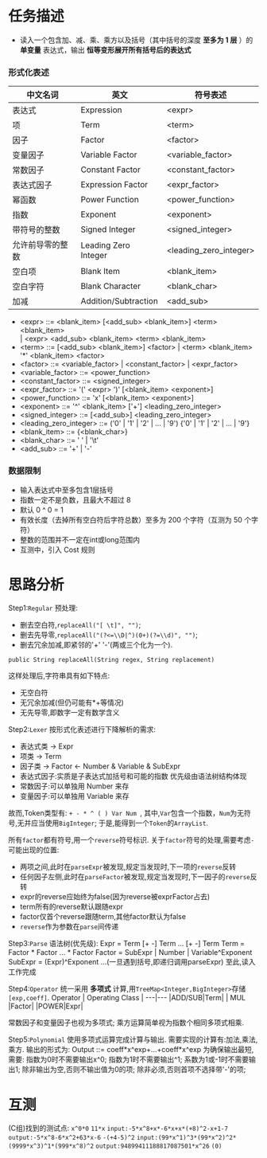 # 任务描述
* 读入一个包含加、减、乘、乘方以及括号（其中括号的深度 __至多为 1 层__ ）的 __单变量__ 表达式，输出 __恒等变形展开所有括号后的表达式__
### 形式化表述
| 中文名词         | 英文                | 符号表述         |
|------------------|--------------------|------------------|
| 表达式           | Expression         | &lt;expr&gt;         |
| 项               | Term               | &lt;term&gt;         |
| 因子             | Factor             | &lt;factor&gt;       |
| 变量因子         | Variable Factor    | &lt;variable_factor&gt; |
| 常数因子         | Constant Factor    | &lt;constant_factor&gt; |
| 表达式因子       | Expression Factor  | &lt;expr_factor&gt;  |
| 幂函数           | Power Function     | &lt;power_function&gt; |
| 指数             | Exponent           | &lt;exponent&gt;     |
| 带符号的整数     | Signed Integer     | &lt;signed_integer&gt; |
| 允许前导零的整数 | Leading Zero Integer | &lt;leading_zero_integer&gt; |
| 空白项           | Blank Item         | &lt;blank_item&gt;   |
| 空白字符         | Blank Character    | &lt;blank_char&gt;   |
| 加减             | Addition/Subtraction | &lt;add_sub&gt;      |

* &lt;expr&gt; ::= &lt;blank_item&gt; [&lt;add_sub&gt; &lt;blank_item&gt;] &lt;term&gt; &lt;blank_item&gt;           
 | &lt;expr&gt; &lt;add_sub&gt; &lt;blank_item&gt; &lt;term&gt; &lt;blank_item&gt;
* &lt;term&gt; ::= [&lt;add_sub&gt; &lt;blank_item&gt;] &lt;factor&gt;
           | &lt;term&gt; &lt;blank_item&gt; '*' &lt;blank_item&gt; &lt;factor&gt;
* &lt;factor&gt; ::= &lt;variable_factor&gt; 
             | &lt;constant_factor&gt;
             | &lt;expr_factor&gt; 
* &lt;variable_factor&gt; ::= &lt;power_function&gt; 
* &lt;constant_factor&gt; ::= &lt;signed_integer&gt; 
* &lt;expr_factor&gt; ::= '(' &lt;expr&gt; ')' [&lt;blank_item&gt; &lt;exponent&gt;]
* &lt;power_function&gt; ::= 'x' [&lt;blank_item&gt; &lt;exponent&gt;]
* &lt;exponent&gt; ::= '^' &lt;blank_item&gt; ['+'] &lt;leading_zero_integer&gt;
* &lt;signed_integer&gt; ::= [&lt;add_sub&gt;] &lt;leading_zero_integer&gt;
* &lt;leading_zero_integer&gt; ::= ('0' | '1' | '2' | ... | '9') {'0' | '1' | '2' | ... | '9'}
* &lt;blank_item&gt; ::= {&lt;blank_char&gt;}
* &lt;blank_char&gt; ::= ' ' | '\t'
* &lt;add_sub&gt; ::= '+' | '-'

### 数据限制
* 输入表达式中至多包含1层括号
* 指数一定不是负数，且最大不超过 8
* 默认 0 ^ 0 = 1
* 有效长度（去掉所有空白符后字符总数）至多为 200 个字符（互测为 50 个字符）
* 整数的范围并不一定在int或long范围内
* 互测中，引入 Cost 规则

# 思路分析
Step1:`Regular`
预处理:
* 删去空白符,`replaceAll("[ \t]", "")`;
* 删去先导零,`replaceAll("(?<=\\D|^)(0+)(?=\\d)", "")`;
* 删去冗余加减,即紧邻的'+' '-'(两或三个化为一个).
```  
public String replaceAll(String regex, String replacement)
``` 
这样处理后,字符串具有如下特点:
* 无空白符
* 无冗余加减(但仍可能有*+等情况)
* 无先导零,即数字一定有数学含义
  
Step2:`Lexer`
按形式化表述进行下降解析的需求:
* 表达式类 &rarr; Expr
* 项类 &rarr; Term
* 因子类 &rarr; Factor &larr; Number & Variable & SubExpr
* 表达式因子:实质是子表达式加括号和可能的指数 优先级由语法树结构体现
* 常数因子:可以单独用 Number 来存
* 变量因子:可以单独用 Variable 来存

故而,Token类型有: `+ - * ^ ( ) Var Num `,
其中,`Var`包含一个指数，`Num`为无符号,无并应当使用`BigInteger`;
于是,能得到一个`Token`的`ArrayList`.

所有`factor`都有符号,用一个`reverse`符号标识.
关于`factor`符号的处理,需要考虑`-`可能出现的位置:
* 两项之间,此时在`parseExpr`被发现,规定当发现时,下一项的`reverse`反转
* 任何因子左侧,此时在`parseFactor`被发现,规定当发现时,下一因子的`reverse`反转
* expr的reverse应始终为false(因为reverse被exprFactor占去)
* term所有的reverse默认跟随expr
* factor仅首个reverse跟随term,其他factor默认为false
* `reverse`作为参数在`parse`间传递

Step3:`Parse`
语法树(优先级):
Expr = Term [+ -] Term ... [+ -] Term 
Term =  Factor * Factor ... * Factor
Factor = SubExpr | Number | Variable^Exponent
SubExpr = (Expr)^Exponent
...(一旦遇到括号,即递归调用parseExpr)
至此,读入工作完成

Step4:`Operator` 
统一采用 __多项式__ 计算,用`TreeMap<Integer,BigInteger>`存储`[exp,coeff]`.
Operator | Operating Class |
---|---
|ADD/SUB|Term|
| MUL |Factor|
|POWER|Expr|

常数因子和变量因子也视为多项式;
乘方运算简单视为指数个相同多项式相乘.

Step5:`Polynomial`
使用多项式运算完成计算与输出.
需要实现的计算有:加法,乘法,乘方.
输出的形式为:
Output ::= coeff\*x\^exp+...+coeff\*x\^exp
为确保输出最短,需要:
指数为0时不需要输出x^0;
指数为1时不需要输出^1;
系数为1或-1时不需要输出1;
除非输出为空,否则不输出值为0的项;
除非必须,否则首项不选择带'-'的项;

# 互测
(C组)找到的测试点:
`x^0*0`
`11*x`
`input:-5*x^8+x*-6*x+x*(+8)^2-x+1-7` `output:-5*x^8-6*x^2+63*x-6`
`-(+4-5)^2`
`input:(99*x^1)^3*(99*x^2)^2*(9999*x^3)^1*(999*x^8)^2` `output:94899411188817087501*x^26`
`(0)`